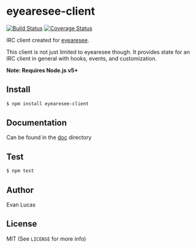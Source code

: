 # eyearesee-client

[![Build Status](https://travis-ci.org/evanlucas/eyearesee-client.svg)](https://travis-ci.org/evanlucas/eyearesee-client)
[![Coverage Status](https://coveralls.io/repos/evanlucas/eyearesee-client/badge.svg?branch=master&service=github)](https://coveralls.io/github/evanlucas/eyearesee-client?branch=master)

IRC client created for [eyearesee](https://github.com/evanlucas/eyearesee).

This client is not just limited to eyearesee though. It provides state
for an IRC client in general with hooks, events, and customization.

**Note: Requires Node.js v5+**

## Install

```bash
$ npm install eyearesee-client
```

## Documentation

Can be found in the [doc](doc/README.md) directory

## Test

```bash
$ npm test
```

## Author

Evan Lucas

## License

MIT (See `LICENSE` for more info)
